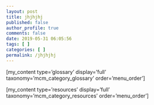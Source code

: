 ```yaml
---
layout: post
title: jhjhjhj
published: false
author_profile: true
comments: false
date: 2019-05-31 06:05:56
tags: [ ]
categories: [ ]
permalink: /jhjhjhj
---
```

[my\_content type=&#8217;glossary&#8217; display=&#8217;full&#8217; taxonomy=&#8217;mcm\_category\_glossary&#8217; order=&#8217;menu\_order&#8217;]

[my\_content type=&#8217;resources&#8217; display=&#8217;full&#8217; taxonomy=&#8217;mcm\_category\_resources&#8217; order=&#8217;menu\_order&#8217;]